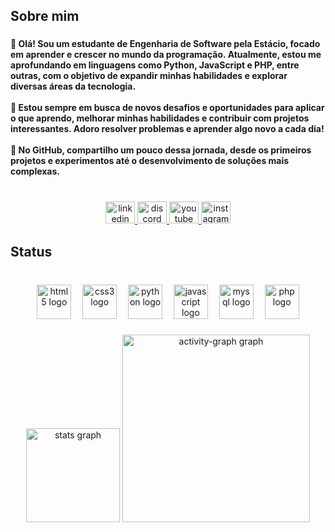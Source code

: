 <h2 align="left">Sobre mim</h2>

###

<h4 align="left">👋 Olá! Sou um estudante de <b>Engenharia de Software</b> pela Estácio, focado em aprender e crescer no mundo da programação. Atualmente, estou me aprofundando em linguagens como Python, JavaScript e PHP, entre outras, com o objetivo de expandir minhas habilidades e explorar diversas áreas da tecnologia.<br><br>🌱 Estou sempre em busca de novos desafios e oportunidades para aplicar o que aprendo, melhorar minhas habilidades e contribuir com projetos interessantes. Adoro resolver problemas e aprender algo novo a cada dia!<br><br>🚀 No GitHub, compartilho um pouco dessa jornada, desde os primeiros projetos e experimentos até o desenvolvimento de soluções mais complexas.</h4>

###

<br clear="both">

<div align="center">
  <a href="www.linkedin.com/in/rivaldo-monte-alegre-júnior/" target="_blank">
    <img src="https://raw.githubusercontent.com/maurodesouza/profile-readme-generator/master/src/assets/icons/social/linkedin/default.svg" width="47" height="35" alt="linkedin logo"  />
  </a>
  <a href="Thoresco#1674" target="_blank">
    <img src="https://raw.githubusercontent.com/maurodesouza/profile-readme-generator/master/src/assets/icons/social/discord/default.svg" width="47" height="35" alt="discord logo"  />
  </a>
  <a href="https://www.youtube.com/@Thoresco" target="_blank">
    <img src="https://raw.githubusercontent.com/maurodesouza/profile-readme-generator/master/src/assets/icons/social/youtube/default.svg" width="47" height="35" alt="youtube logo"  />
  </a>
  <a href="https://www.instagram.com/rivaldomontealegre/" target="_blank">
    <img src="https://raw.githubusercontent.com/maurodesouza/profile-readme-generator/master/src/assets/icons/social/instagram/default.svg" width="47" height="35" alt="instagram logo"  />
  </a>
</div>

###

<h2 align="left">Status</h2>

###

<br clear="both">

<div align="center">
  <img src="https://skillicons.dev/icons?i=html" height="55" alt="html5 logo"  />
  <img width="10" />
  <img src="https://skillicons.dev/icons?i=css" height="55" alt="css3 logo"  />
  <img width="10" />
  <img src="https://skillicons.dev/icons?i=py" height="55" alt="python logo"  />
  <img width="10" />
  <img src="https://cdn.jsdelivr.net/gh/devicons/devicon/icons/javascript/javascript-original.svg" height="55" alt="javascript logo"  />
  <img width="10" />
  <img src="https://skillicons.dev/icons?i=mysql" height="55" alt="mysql logo"  />
  <img width="10" />
  <img src="https://skillicons.dev/icons?i=php" height="55" alt="php logo"  />
</div>

###

<div align="center">
    <img src="https://github-readme-stats.vercel.app/api?username=Thoresco&hide_title=false&hide_rank=false&show_icons=true&include_all_commits=true&count_private=true&disable_animations=false&theme=codeSTACKr&locale=en&hide_border=false&order=1" height="150" alt="stats graph"  />

  <img src="https://github-readme-activity-graph.vercel.app/graph?username=Thoresco&radius=16&theme=high-contrast&area=true&order=5&hide_border=true" height="300" alt="activity-graph graph"  />
</div>

###

